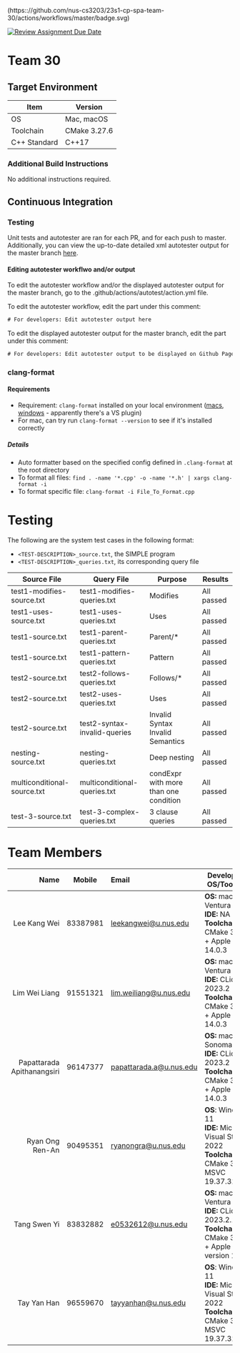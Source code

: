 (https:://github.com/nus-cs3203/23s1-cp-spa-team-30/actions/workflows/master/badge.svg)

[![Review Assignment Due Date](https://classroom.github.com/assets/deadline-readme-button-24ddc0f5d75046c5622901739e7c5dd533143b0c8e959d652212380cedb1ea36.svg)](https://classroom.github.com/a/B246QqbV)
# Team 30
## Target Environment

Item | Version
-|-
OS | Mac, macOS
Toolchain | CMake 3.27.6
C++ Standard | C++17

### Additional Build Instructions

No additional instructions required.

## Continuous Integration

### Testing

Unit tests and autotester are ran for each PR, and for each push to master. Additionally, you can view the up-to-date detailed xml autotester output for the master branch [here](https://nus-cs3203.github.io/23s1-cp-spa-team-30/).

#### Editing autotester workflwo and/or output
To edit the autotester workflow and/or the displayed autotester output for the master branch, go to the .github/actions/autotest/action.yml file.

To edit the autotester workflow, edit the part under this comment:
```html
# For developers: Edit autotester output here
```

To edit the displayed autotester output for the master branch, edit the part under this comment:
```html
# For developers: Edit autotester output to be displayed on Github Pages, here
```

### clang-format
#### Requirements
- Requirement: `clang-format` installed on your local environment ([macs](https://formulae.brew.sh/formula/clang-format), [windows](https://clang.llvm.org/docs/ClangFormat.html) - apparently there's a VS plugin)
- For mac, can try run `clang-format --version` to see if it's installed correctly

##### Details
- Auto formatter based on the specified config defined in `.clang-format` at the root directory
- To format all files: `find . -name '*.cpp' -o -name '*.h' | xargs clang-format -i`
- To format specific file: `clang-format -i File_To_Format.cpp`

# Testing

The following are the system test cases in the following format:     
- `<TEST-DESCRIPTION>_source.txt`, the SIMPLE program
- `<TEST-DESCRIPTION>_queries.txt`, its corresponding query file

| Source File                 | Query File                        | Purpose                                         | Results    |
|-----------------------------|-----------------------------------|-------------------------------------------------|------------|
| test1-modifies-source.txt   | test1-modifies-queries.txt        | Modifies                                        | All passed |
| test1-uses-source.txt         | test1-uses-queries.txt            | Uses                                            | All passed |
| test1-source.txt            | test1-parent-queries.txt          | Parent/*                                        | All passed |
| test1-source.txt            | test1-pattern-queries.txt         | Pattern                                         | All passed |
| test2-source.txt            | test2-follows-queries.txt         | Follows/*                                       | All passed |
| test2-source.txt            | test2-uses-queries.txt            | Uses                                            | All passed |
| test2-source.txt            | test2-syntax-invalid-queries      | Invalid Syntax<br>Invalid Semantics             | All passed |
| nesting-source.txt          | nesting-queries.txt               | Deep nesting                                    | All passed |
| multiconditional-source.txt | multiconditional-queries.txt      | condExpr with more than one condition           | All passed |
| test-3-source.txt           | test-3-complex-queries.txt        | 3 clause queries                                | All passed |


# Team Members

|                       Name |  Mobile  | Email                   | Development OS/Toolchain                                                                                                  |
|---------------------------:|:--------:|:------------------------|---------------------------------------------------------------------------------------------------------------------------|
|               Lee Kang Wei | 83387981 | leekangwei@u.nus.edu    | **OS:** macOS Ventura 13.2.1 <br/> **IDE:** NA <br/> **Toolchain:** CMake 3.27.6 + Apple clang 14.0.3                     |
|              Lim Wei Liang | 91551321 | lim.weiliang@u.nus.edu  | **OS:** macOS Ventura 13.5.2 <br/> **IDE:** CLion 2023.2 <br/> **Toolchain:** CMake 3.26.4 + Apple clang 14.0.3           |
| Papattarada Apithanangsiri | 96147377 | papattarada.a@u.nus.edu | **OS:** macOS Sonoma 14.0 <br/> **IDE:** CLion 2023.2 <br/> **Toolchain:** CMake 3.27.4 + Apple clang 14.0.3              |
|            Ryan Ong Ren-An | 90495351 | ryanongra@u.nus.edu     | **OS**: Windows 11 <br/> **IDE:** Microsoft Visual Studio 2022 <br/> **Toolchain:** CMake 3.26 + MSVC 19.37.32822.0       |
|               Tang Swen Yi | 83832882 | e0532612@u.nus.edu      | **OS:** macOS Ventura 13.4.1 <br/> **IDE:** CLion 2023.2.1 <br/> **Toolchain:** CMake 3.26.3 + Apple clang version 14.0.3 |
|                Tay Yan Han | 96559670 | tayyanhan@u.nus.edu     | **OS**: Windows 11 <br/> **IDE:** Microsoft Visual Studio 2022 <br/> **Toolchain:** CMake 3.26 + MSVC 19.37.32822.0       |
